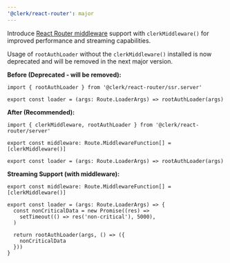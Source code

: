 ```yaml
---
'@clerk/react-router': major
---
```


Introduce [React Router middleware](https://reactrouter.com/how-to/middleware) support with `clerkMiddleware()` for improved performance and streaming capabilities.

Usage of `rootAuthLoader` without the `clerkMiddleware()` installed is now deprecated and will be removed in the next major version.

**Before (Deprecated - will be removed):**

```tsx
import { rootAuthLoader } from '@clerk/react-router/ssr.server'

export const loader = (args: Route.LoaderArgs) => rootAuthLoader(args)
```

**After (Recommended):**
```tsx
import { clerkMiddleware, rootAuthLoader } from '@clerk/react-router/server'

export const middleware: Route.MiddlewareFunction[] = [clerkMiddleware()]

export const loader = (args: Route.LoaderArgs) => rootAuthLoader(args)
```

**Streaming Support (with middleware):**

```tsx
export const middleware: Route.MiddlewareFunction[] = [clerkMiddleware()]

export const loader = (args: Route.LoaderArgs) => {
  const nonCriticalData = new Promise((res) =>
    setTimeout(() => res('non-critical'), 5000),
  )

  return rootAuthLoader(args, () => ({
    nonCriticalData
  }))
}
```
